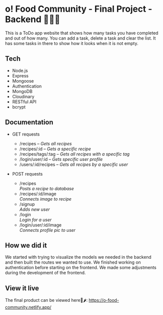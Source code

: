 # o! Food Community - Final Project - Backend 🌟🍔🏅

This is a ToDo app website that shows how many tasks you have completed and out of how many. You can add a task, delete a task and clear the list. It has some tasks in there to show how it looks when it is not empty. 

## Tech

- Node.js
- Express
- Mongoose
- Authentication
- MongoDB
- Cloudinary
- RESTful API
- bcrypt

## Documentation

- GET requests
  * /recipes – *Gets all recipes*
  * /recipes/:id – *Gets a specific recipe*
  * /recipes/tags/:tag – *Gets all recipes with a specific tag*
  * /login/user/:id – *Gets specific user profile*
  * /users/:id/recipes – *Gets all recipes by a specific user*

- POST requests
  * /recipes <br>*Posts a recipe to database*
  * /recipes/:id/image <br>*Connects image to recipe*
  * /signup <br>*Adds new user*
  * /login <br>*Login for a user*
  * /login/user/:id/image <br>*Connects profile pic to user*

## How we did it

We started with trying to visualize the models we needed in the backend and then built the routes we wanted to use. We finished working on authentication before starting on the frontend. We made some adjustments during the development of the frontend.  

## View it live

The final product can be viewed here👀🌶: 
https://o-food-community.netlify.app/
